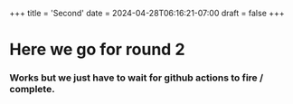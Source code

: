 +++
title = 'Second'
date = 2024-04-28T06:16:21-07:00
draft = false
+++
# Here we go for round 2

### Works but we just have to wait for github actions to fire / complete.
